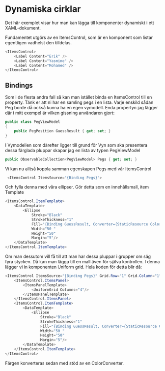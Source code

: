 # Dynamiska cirklar
Det här exemplet visar hur man kan lägga till komponenter dynamiskt i ett XAML-dokument.

Fundamentet utgörs av en ItemsControl, som är en komponent som listar egentligen vadhelst den tilldelas.

```cs
<ItemsControl>
    <Label Content="Erik" />
    <Label Content="Yasmine" />
    <Label Content="Mohamed" />
</ItemsControl>
```
## Bindings
Som i de flesta andra fall så kan man istället binda en ItemsControl till en property. Tänk er att ni har en samling pegs i en lista. Varje enskild sådan Peg borde då också kunna ha en egen vymodell. Enda propertyn jag lägger där i mitt exempel är vilken gissning användaren gjort:

```cs
public class PegViewModel
{
    public PegPosition GuessResult { get; set; }
}
```

I Vymodellen som därefter ligger till grund för Vyn som ska presentera dessa färglada pluppar skapar jag en lista av typen PegViewModel
```cs
public ObservableCollection<PegViewModel> Pegs { get; set; }
```

Vi kan nu alltså koppla samman egenskapen Pegs med vår ItemsControl
```cs
 <ItemsControl ItemsSource="{Binding Pegs}">
 ```
 
Och fylla denna med våra ellipser. Gör detta som en innehållsmall, item Template
```cs
<ItemsControl.ItemTemplate>
    <DataTemplate>
        <Ellipse 
            Stroke="Black" 
            StrokeThickness="1"  
            Fill="{Binding GuessResult, Converter={StaticResource ColorConverter}}" 
            Width="50 " 
            Height="50"
            Margin="5"/>
    </DataTemplate>
</ItemsControl.ItemTemplate>
```

Om man dessutom vill få till att man har dessa pluppar i grupper om säg fyra stycken. Då kan man lägga till en mall även för själva kontrollen. I denna lägger vi in komponenten Uniform grid. Hela koden för detta blir då:

```cs
<ItemsControl ItemsSource="{Binding Pegs}" Grid.Row="1" Grid.Column="1">
    <ItemsControl.ItemsPanel>
        <ItemsPanelTemplate>
            <UniformGrid Columns="4"/>
        </ItemsPanelTemplate>
    </ItemsControl.ItemsPanel>
    <ItemsControl.ItemTemplate>
        <DataTemplate>
            <Ellipse 
                Stroke="Black" 
                StrokeThickness="1"  
                Fill="{Binding GuessResult, Converter={StaticResource ColorConverter}}" 
                Width="50 " 
                Height="50"
                Margin="5"/>
        </DataTemplate>
    </ItemsControl.ItemTemplate>
</ItemsControl>
```

Färgen konverteras sedan med stöd av en ColorConverter.



